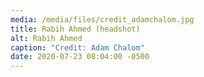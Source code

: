 ```yaml
---
media: /media/files/credit_adamchalom.jpg
title: Rabih Ahmed (headshot)
alt: Rabih Ahmed
caption: "Credit: Adam Chalom"
date: 2020-07-23 08:04:00 -0500
---
```

